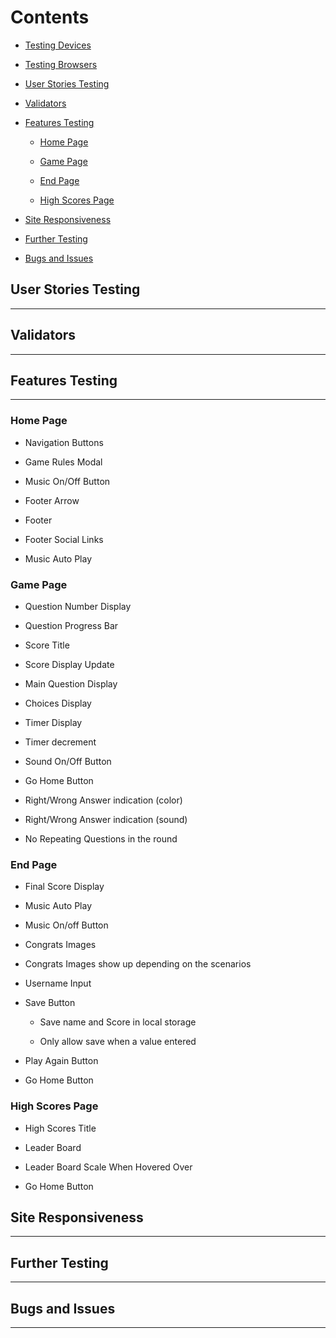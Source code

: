 # Contents

- [Testing Devices](#testing-devices)

- [Testing Browsers](#testing-browsers)

- [User Stories Testing](#user-story-testing)

- [Validators](#validators)

- [Features Testing](#features-testing)

  - [Home Page](#home-page)

  - [Game Page](#game-page)

  - [End Page](#end-page)

  - [High Scores Page](#high-scores-page)

- [Site Responsiveness](site-responsiveness)

- [Further Testing](#further-testing)

- [Bugs and Issues](#bugs-and-issues)

## User Stories Testing

---

## Validators

---

## Features Testing

---

### Home Page

- Navigation Buttons

- Game Rules Modal

- Music On/Off Button

- Footer Arrow

- Footer

- Footer Social Links

- Music Auto Play

### Game Page

- Question Number Display

- Question Progress Bar

- Score Title

- Score Display Update

- Main Question Display

- Choices Display

- Timer Display

- Timer decrement

- Sound On/Off Button

- Go Home Button

- Right/Wrong Answer indication (color)

- Right/Wrong Answer indication (sound)

- No Repeating Questions in the round

### End Page

- Final Score Display

- Music Auto Play

- Music On/off Button

- Congrats Images

- Congrats Images show up depending on the scenarios

- Username Input

- Save Button

  - Save name and Score in local storage

  - Only allow save when a value entered

- Play Again Button

- Go Home Button

### High Scores Page

- High Scores Title

- Leader Board

- Leader Board Scale When Hovered Over

- Go Home Button

## Site Responsiveness

---

## Further Testing

---

## Bugs and Issues

---
